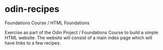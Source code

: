 # odin-recipes
Foundations Course / HTML Foundations

Exercise as part of the Odin Project / Foundations Course to build a simple HTML website. The website will consist of a main index page which will have links to a few recipes. 